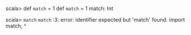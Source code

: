 scala> def `match` = 1
def `match` = 1
match: Int

scala> `match`
`match`
<console>:3: error: identifier expected but 'match' found.
import match;
                            ^

